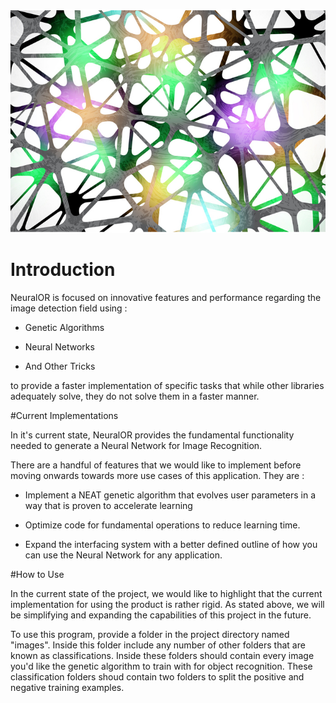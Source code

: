[![NeuralOR](https://github.com/Killian-LeClainche/HackIllinois2017/blob/master/stock.jpg?raw=true)](https://github.com/Killian-LeClainche/HackIllinois2017)

# Introduction

NeuralOR is focused on innovative features and performance regarding the image detection field using :

 - Genetic Algorithms

 - Neural Networks

 - And Other Tricks

to provide a faster implementation of specific tasks that while other libraries adequately solve, they do
not solve them in a faster manner.

#Current Implementations

In it's current state, NeuralOR provides the fundamental functionality needed to generate a
Neural Network for Image Recognition. 

There are a handful of features that we would like to implement before moving onwards towards more use cases of
this application. They are :

 - Implement a NEAT genetic algorithm that evolves user parameters in a way that is proven to accelerate learning

 - Optimize code for fundamental operations to reduce learning time.

 - Expand the interfacing system with a better defined outline of how you can use the Neural Network
for any application.

#How to Use

In the current state of the project, we would like to highlight that the current implementation for using the product
is rather rigid. As stated above, we will be simplifying and expanding the capabilities of this project in the future.

To use this program, provide a folder in the project directory named "images". Inside this folder include
any number of other folders that are known as classifications. Inside these folders should contain every image you'd like
the genetic algorithm to train with for object recognition. These classification folders shoud contain two folders to split the positive and negative training examples.
